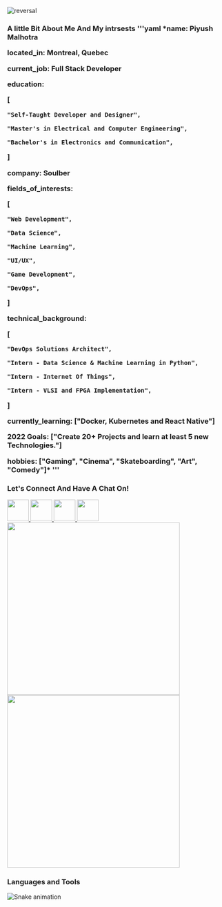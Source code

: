 ![reversal](https://capsule-render.vercel.app/api?type=rect&text=HELLO%20EVERYONE!%20👋&fontAlign=50&fontSize=50&descAlign=60&descAlignY=50&theme=radical)
<h3 align="left">A little Bit About Me And My intrsests</h>
'''yaml
*name: Piyush Malhotra

located_in: Montreal, Quebec

current_job: Full Stack Developer

education:

  [

    "Self-Taught Developer and Designer",

    "Master's in Electrical and Computer Engineering",

    "Bachelor's in Electronics and Communication",

  ]

company: Soulber

fields_of_interests:

  [

    "Web Development",

    "Data Science",

    "Machine Learning",

    "UI/UX",

    "Game Development",

    "DevOps",

  ]

technical_background:

  [

    "DevOps Solutions Architect",

    "Intern - Data Science & Machine Learning in Python",

    "Intern - Internet Of Things",

    "Intern - VLSI and FPGA Implementation",

  ]

  

currently_learning: ["Docker, Kubernetes and React Native"]

2022 Goals: ["Create 20+ Projects and learn at least 5 new Technologies."]

hobbies: ["Gaming", "Cinema", "Skateboarding", "Art", "Comedy"]*
'''

<h3 align ="left">Let's Connect And Have A Chat On!</h3>

<a href="https://www.facebook.com/onyema.rexxie">
<img height="50" src="https://user-images.githubusercontent.com/105394366/191703030-93f17ddf-fa7c-419c-bbdf-03e930ec6665.png"/></a><a href="https://www.instagram.com/rex_onyema">
<img height="50" src="https://user-images.githubusercontent.com/105394366/191773376-2aec5c91-a845-4d22-b727-67c4c89fee2a.png"/></a><a href="https://www.linkedin.com/mwlite/in/peter-onyema-04a2a522b">
<img height="50" src="https://user-images.githubusercontent.com/105394366/191774452-a84263f6-9783-4fc6-9fc4-a68faeefd7c4.png"/><a/><a href="https://twitter.com/Rexonyema?t=4AUTmfR0TAPBFKo9GJqOmA&s=09">
<img height="50" src="https://user-images.githubusercontent.com/105394366/191777644-12ee88ba-cd31-4868-b096-b569a2bcb529.png"/><a/>

<img src="https://github-readme-stats.vercel.app/api?username=Rexpeter14&show_icons=true&theme=vue-dark&border_radius=4.7" width="400">
<img src="https://github-readme-streak-stats.herokuapp.com?user=rexpeter14&theme=vue-dark&border_radius=4.7&date_format=%5BY%20%5DM%20j" width= "400">
  
<h3 align="left">Languages and Tools</h3> 
  
![Snake animation](https://github.com/rexpeter14/rexpeter14/blob/output/github-contribution-grid-snake.svg)
